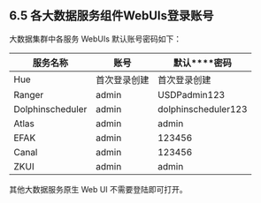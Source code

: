 ## 6.5 各大数据服务组件WebUIs登录账号

大数据集群中各服务 WebUIs 默认账号密码如下：

| **服务名称**     | **账号**     | **默认****密码**    |
| ---------------- | ------------ | ------------------- |
| Hue              | 首次登录创建 | 首次登录创建        |
| Ranger           | admin        | USDPadmin123        |
| Dolphinscheduler | admin        | dolphinscheduler123 |
| Atlas            | admin        | admin               |
| EFAK             | admin        | 123456              |
| Canal            | admin        | 123456              |
| ZKUI             | admin        | admin               |

其他大数据服务原生 Web UI 不需要登陆即可打开。